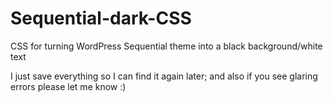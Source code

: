# Sequential-dark-CSS
CSS for turning WordPress Sequential theme into a black background/white text  

I just save everything so I can find it again later; and also if you see glaring errors please let me know :)
